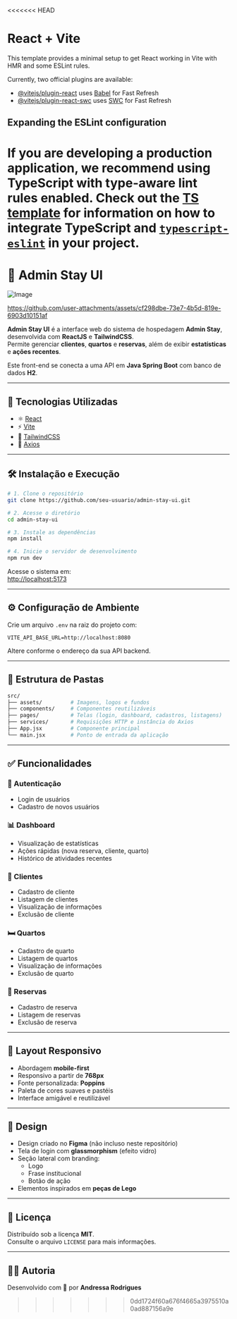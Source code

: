 <<<<<<< HEAD
# React + Vite

This template provides a minimal setup to get React working in Vite with HMR and some ESLint rules.

Currently, two official plugins are available:

- [@vitejs/plugin-react](https://github.com/vitejs/vite-plugin-react/blob/main/packages/plugin-react) uses [Babel](https://babeljs.io/) for Fast Refresh
- [@vitejs/plugin-react-swc](https://github.com/vitejs/vite-plugin-react/blob/main/packages/plugin-react-swc) uses [SWC](https://swc.rs/) for Fast Refresh

## Expanding the ESLint configuration

If you are developing a production application, we recommend using TypeScript with type-aware lint rules enabled. Check out the [TS template](https://github.com/vitejs/vite/tree/main/packages/create-vite/template-react-ts) for information on how to integrate TypeScript and [`typescript-eslint`](https://typescript-eslint.io) in your project.
=======
# 🏨 Admin Stay UI

![Image](https://github.com/user-attachments/assets/e1fa6220-0d2b-4593-8755-8f8ce47546f7)

https://github.com/user-attachments/assets/cf298dbe-73e7-4b5d-819e-6903d10151af

**Admin Stay UI** é a interface web do sistema de hospedagem **Admin Stay**, desenvolvida com **ReactJS** e **TailwindCSS**.  
Permite gerenciar **clientes**, **quartos** e **reservas**, além de exibir **estatísticas** e **ações recentes**.

Este front-end se conecta a uma API em **Java Spring Boot** com banco de dados **H2**.

---

## 🚀 Tecnologias Utilizadas

- ⚛️ [React](https://reactjs.org/)
- ⚡ [Vite](https://vitejs.dev/)
- 🎨 [TailwindCSS](https://tailwindcss.com/)
- 🔗 [Axios](https://axios-http.com/)

---

## 🛠️ Instalação e Execução

```bash
# 1. Clone o repositório
git clone https://github.com/seu-usuario/admin-stay-ui.git

# 2. Acesse o diretório
cd admin-stay-ui

# 3. Instale as dependências
npm install

# 4. Inicie o servidor de desenvolvimento
npm run dev
```

Acesse o sistema em:  
[http://localhost:5173](http://localhost:5173)

---

## ⚙️ Configuração de Ambiente

Crie um arquivo `.env` na raiz do projeto com:

```env
VITE_API_BASE_URL=http://localhost:8080
```

Altere conforme o endereço da sua API backend.

---

## 📁 Estrutura de Pastas

```bash
src/
├── assets/         # Imagens, logos e fundos
├── components/     # Componentes reutilizáveis
├── pages/          # Telas (login, dashboard, cadastros, listagens)
├── services/       # Requisições HTTP e instância do Axios
├── App.jsx         # Componente principal
└── main.jsx        # Ponto de entrada da aplicação
```

---

## ✅ Funcionalidades

### 🔐 Autenticação
- Login de usuários
- Cadastro de novos usuários

### 📊 Dashboard
- Visualização de estatísticas
- Ações rápidas (nova reserva, cliente, quarto)
- Histórico de atividades recentes

### 👥 Clientes
- Cadastro de cliente
- Listagem de clientes
- Visualização de informações
- Exclusão de cliente

### 🛏️ Quartos
- Cadastro de quarto
- Listagem de quartos
- Visualização de informações
- Exclusão de quarto

### 📅 Reservas
- Cadastro de reserva
- Listagem de reservas
- Exclusão de reserva

---

## 📱 Layout Responsivo

- Abordagem **mobile-first**
- Responsivo a partir de **768px**
- Fonte personalizada: **Poppins**
- Paleta de cores suaves e pastéis
- Interface amigável e reutilizável

---

## 🎨 Design

- Design criado no **Figma** (não incluso neste repositório)
- Tela de login com **glassmorphism** (efeito vidro)
- Seção lateral com branding:
  - Logo
  - Frase institucional
  - Botão de ação
- Elementos inspirados em **peças de Lego**

---

## 📄 Licença

Distribuído sob a licença **MIT**.  
Consulte o arquivo `LICENSE` para mais informações.

---

## 👩‍💻 Autoria

Desenvolvido com 💜 por **Andressa Rodrigues**
>>>>>>> 0dd1724f60a676f4665a3975510a0ad887156a9e
